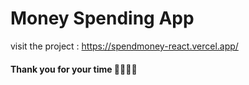 # Money Spending App

visit the project : https://spendmoney-react.vercel.app/

#### Thank you for your time 🥳🥳🥳🥳
